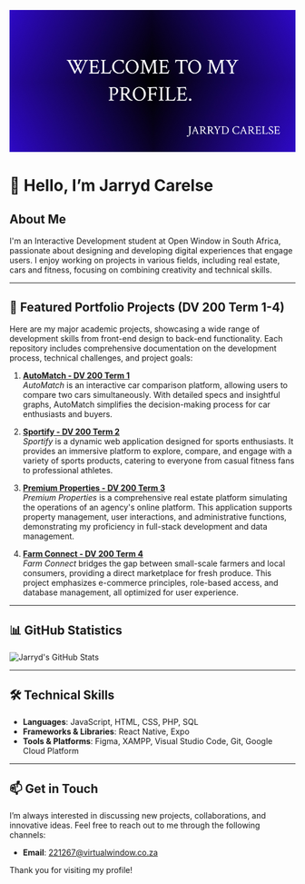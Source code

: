 <!-- Header Image -->
![Header Image](./header.jpg)

# 👋 Hello, I’m Jarryd Carelse

## About Me
I'm an Interactive Development student at Open Window in South Africa, passionate about designing and developing digital experiences that engage users. I enjoy working on projects in various fields, including real estate, cars and fitness, focusing on combining creativity and technical skills.

---

## 🌟 Featured Portfolio Projects (DV 200 Term 1-4)

Here are my major academic projects, showcasing a wide range of development skills from front-end design to back-end functionality. Each repository includes comprehensive documentation on the development process, technical challenges, and project goals:

1. **[AutoMatch - DV 200 Term 1](https://github.com/jarrydcarelse/AutoMatch-DV200-Term1.git)**  
   *AutoMatch* is an interactive car comparison platform, allowing users to compare two cars simultaneously. With detailed specs and insightful graphs, AutoMatch simplifies the decision-making process for car enthusiasts and buyers.

2. **[Sportify - DV 200 Term 2](https://github.com/jarrydcarelse/Sportify-DV200-Term2.git)**  
   *Sportify* is a dynamic web application designed for sports enthusiasts. It provides an immersive platform to explore, compare, and engage with a variety of sports products, catering to everyone from casual fitness fans to professional athletes.

3. **[Premium Properties - DV 200 Term 3](https://github.com/jarrydcarelse/PremiumProperties-DV200-Term3.git)**  
   *Premium Properties* is a comprehensive real estate platform simulating the operations of an agency's online platform. This application supports property management, user interactions, and administrative functions, demonstrating my proficiency in full-stack development and data management.

4. **[Farm Connect - DV 200 Term 4](https://github.com/jarrydcarelse/FarmConnect-DV200-Term4.git)**  
   *Farm Connect* bridges the gap between small-scale farmers and local consumers, providing a direct marketplace for fresh produce. This project emphasizes e-commerce principles, role-based access, and database management, all optimized for user experience.

---

## 📊 GitHub Statistics
![Jarryd's GitHub Stats](https://github-readme-stats.vercel.app/api?username=jarrydcarelse&show_icons=true&theme=radical) <!-- Replace `jarrydcarelse` with your GitHub username -->

---

## 🛠️ Technical Skills

- **Languages**: JavaScript, HTML, CSS, PHP, SQL
- **Frameworks & Libraries**: React Native, Expo
- **Tools & Platforms**: Figma, XAMPP, Visual Studio Code, Git, Google Cloud Platform

---

## 📫 Get in Touch

I’m always interested in discussing new projects, collaborations, and innovative ideas. Feel free to reach out to me through the following channels:

- **Email**: [221267@virtualwindow.co.za](mailto:221267@virtualwindow.co.za)

Thank you for visiting my profile!
